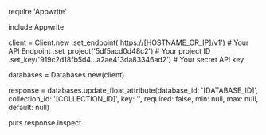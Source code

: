 require 'Appwrite'

include Appwrite

client = Client.new
    .set_endpoint('https://[HOSTNAME_OR_IP]/v1') # Your API Endpoint
    .set_project('5df5acd0d48c2') # Your project ID
    .set_key('919c2d18fb5d4...a2ae413da83346ad2') # Your secret API key

databases = Databases.new(client)

response = databases.update_float_attribute(database_id: '[DATABASE_ID]', collection_id: '[COLLECTION_ID]', key: '', required: false, min: null, max: null, default: null)

puts response.inspect